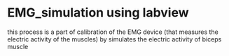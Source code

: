 # EMG_simulation using labview
this process is a part of calibration of the EMG device (that measures the electric activity of the muscles) by simulates the electric activity of biceps muscle 
